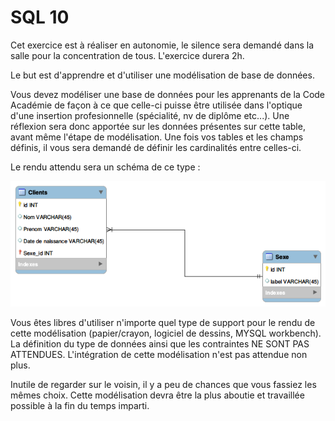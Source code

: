 # SQL 10

Cet exercice est à réaliser en autonomie, le silence sera demandé dans la salle pour la concentration de tous. L'exercice durera 2h.

Le but est d'apprendre et d'utiliser une modélisation de base de données.

Vous devez modéliser une base de données pour les apprenants de la Code Académie de façon à ce que celle-ci puisse être utilisée dans l'optique d'une insertion profesionnelle (spécialité, nv de diplôme etc...). Une réflexion sera donc apportée sur les données présentes sur cette table, avant même l'étape de modélisation.
Une fois vos tables et les champs définis, il vous sera demandé de définir les cardinalités entre celles-ci. 

Le rendu attendu sera un schéma de ce type : 

![](example.png)

Vous êtes libres d'utiliser n'importe quel type de support pour le rendu de cette modélisation (papier/crayon, logiciel de dessins, MYSQL workbench). La définition du type de données ainsi que les contraintes NE SONT PAS ATTENDUES. L'intégration de cette modélisation n'est pas attendue non plus. 

Inutile de regarder sur le voisin, il y a peu de chances que vous fassiez les mêmes choix. Cette modélisation devra être la plus aboutie et travaillée possible à la fin du temps imparti. 

